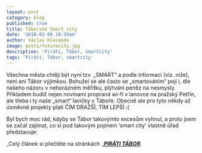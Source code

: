 ```yaml
---
layout: post
category: blog
published: true
title: Táborské Smart city
date: '2018-03-09 10:39am'
author: Václav Klecanda
image: posts/futurecity.jpg
description: 'Piráti, Tábor, smartcity'
tags: 'Piráti, Tábor, smartcity'
---
```

Všechna města chtějí být nyní tzv. „SMART“ a podle informací (viz. níže), není ani Tábor výjimkou. Bohužel se ale často se „smartováním“ pojí i, dle našeho názoru v nehorázném měřítku, plýtvání peněz na nesmysly. Příkladem budiž nejen novinami propraná wi-fi v lanovce na pražský Petřín, ale třeba i ty naše „smart“ lavičky v Táboře. Obecně ale pro tyto někdy až úsměvné projekty platí ČÍM DRAŽŠÍ, TÍM LEPŠÍ :(

Byl bych moc rád, kdyby se Tábor takovýmto excesům vyhnul, a proto jsem se začal zajímat, co si pod takovým pojmem ‘smart city’ vlastně úřad představuje:

_Celý článek si přečtěte na stránkách _[**_PIRÁTI TÁBOR_**](https://tabor.pirati.cz/clanky/2018/03/01/smart-city/).

